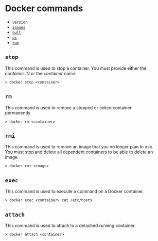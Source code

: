 # Docker commands

- [```version```](./command_version.md) 
- [```images```](./command_images.md) 
- [```pull```](./command_pull.md) 
- [```ps```](./command_ps.md) 
- [```run```](./command_run.md) 



## ```stop```

This command is used to stop a container. You must provide either the *container ID* or the *container name*.

    > docker stop <container>

## ```rm```

This command is used to remove a stopped or exited container permanently.

    > docker rm <container>

## ```rmi```

This command is used to remove an image that you no longer plan to use. You must stop and delete all dependent containers to be able to delete an image.

    > docker rmi <image>

## ```exec```

This command is used to execute a command on a Docker container.

    > docker exec <container> cat /etc/hosts

## ```attach```

This command is used to attach to a detached running container.

    > docker attach <container>